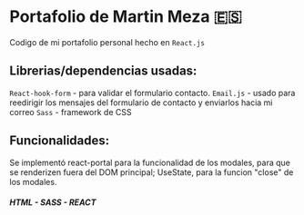 # Portafolio de Martin Meza :es:

Codigo de mi portafolio personal hecho en `React.js`

## Librerias/dependencias usadas:

`React-hook-form` - para validar el formulario contacto.
`Email.js` - usado para reedirigir los mensajes del formulario de contacto y enviarlos hacia mi correo
`Sass` - framework de CSS

## Funcionalidades: 

Se implementó react-portal para la funcionalidad de los modales, para que se renderizen fuera del DOM principal; 
UseState, para la funcion "close" de los modales.


##### HTML - SASS - REACT
